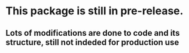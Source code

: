 # This package is still in pre-release. 
## Lots of modifications are done to code and its structure, still not indeded for production use